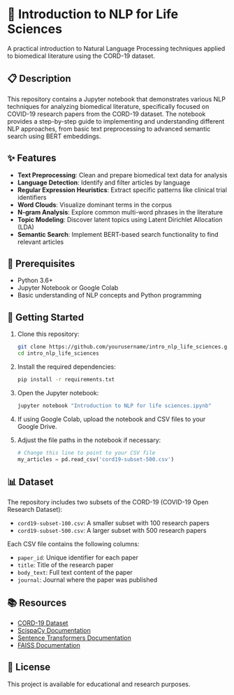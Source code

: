 # 🧬 Introduction to NLP for Life Sciences

A practical introduction to Natural Language Processing techniques applied to biomedical literature using the CORD-19 dataset.

## 📋 Description

This repository contains a Jupyter notebook that demonstrates various NLP techniques for analyzing biomedical literature, specifically focused on COVID-19 research papers from the CORD-19 dataset. The notebook provides a step-by-step guide to implementing and understanding different NLP approaches, from basic text preprocessing to advanced semantic search using BERT embeddings.

## ✨ Features

- **Text Preprocessing**: Clean and prepare biomedical text data for analysis
- **Language Detection**: Identify and filter articles by language
- **Regular Expression Heuristics**: Extract specific patterns like clinical trial identifiers
- **Word Clouds**: Visualize dominant terms in the corpus
- **N-gram Analysis**: Explore common multi-word phrases in the literature
- **Topic Modeling**: Discover latent topics using Latent Dirichlet Allocation (LDA)
- **Semantic Search**: Implement BERT-based search functionality to find relevant articles

## 🔧 Prerequisites

- Python 3.6+
- Jupyter Notebook or Google Colab
- Basic understanding of NLP concepts and Python programming

## 🚀 Getting Started

1. Clone this repository:
   ```bash
   git clone https://github.com/yourusername/intro_nlp_life_sciences.git
   cd intro_nlp_life_sciences
   ```

2. Install the required dependencies:
   ```bash
   pip install -r requirements.txt
   ```

3. Open the Jupyter notebook:
   ```bash
   jupyter notebook "Introduction to NLP for life sciences.ipynb"
   ```

4. If using Google Colab, upload the notebook and CSV files to your Google Drive.

5. Adjust the file paths in the notebook if necessary:
   ```python
   # Change this line to point to your CSV file
   my_articles = pd.read_csv('cord19-subset-500.csv')
   ```

## 📊 Dataset

The repository includes two subsets of the CORD-19 (COVID-19 Open Research Dataset):

- `cord19-subset-100.csv`: A smaller subset with 100 research papers
- `cord19-subset-500.csv`: A larger subset with 500 research papers

Each CSV file contains the following columns:
- `paper_id`: Unique identifier for each paper
- `title`: Title of the research paper
- `body_text`: Full text content of the paper
- `journal`: Journal where the paper was published

## 📚 Resources

- [CORD-19 Dataset](https://www.semanticscholar.org/cord19)
- [ScispaCy Documentation](https://allenai.github.io/scispacy/)
- [Sentence Transformers Documentation](https://www.sbert.net/)
- [FAISS Documentation](https://github.com/facebookresearch/faiss)

## 📄 License

This project is available for educational and research purposes.
